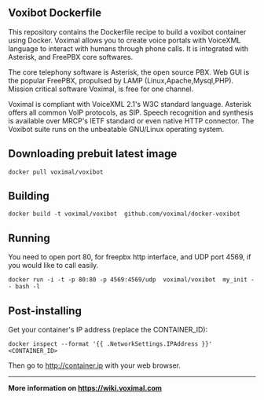## Voxibot  Dockerfile

This repository contains the Dockerfile recipe to build a voxibot container using Docker.
Voximal allows you to create voice portals with VoiceXML language to interact with humans through phone calls. It is integrated with Asterisk, and FreePBX core softwares.

The core telephony software is Asterisk, the open source PBX. Web GUI is the popular FreePBX, propulsed by LAMP (Linux,Apache,Mysql,PHP). Mission critical software Voximal, is free for one channel.

Voximal is compliant with VoiceXML 2.1's W3C standard language. Asterisk offers all common VoIP protocols, as SIP. Speech recognition and synthesis is available over MRCP's IETF standard or even native HTTP connector. The Voxibot suite runs on the unbeatable GNU/Linux operating system. 

## Downloading prebuit latest image

```
docker pull voximal/voxibot
```

## Building

```
docker build -t voximal/voxibot  github.com/voximal/docker-voxibot
```

## Running

You need to open port 80, for freepbx http interface, and UDP port 4569, if
you would like to call easily. 

```
docker run -i -t -p 80:80 -p 4569:4569/udp  voximal/voxibot  my_init -- bash -l
```

## Post-installing

Get your container's IP address (replace the CONTAINER_ID):

```
docker inspect --format '{{ .NetworkSettings.IPAddress }}' <CONTAINER_ID>
```

Then go to http://container.ip with your web browser.


---

**More information on https://wiki.voximal.com**
